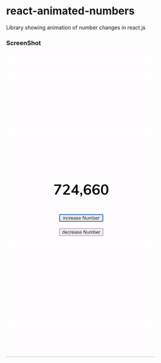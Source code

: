 # react-animated-numbers

Library showing animation of number changes in react.js


### ScreenShot

<img src="./images/example.gif" alt="example" />